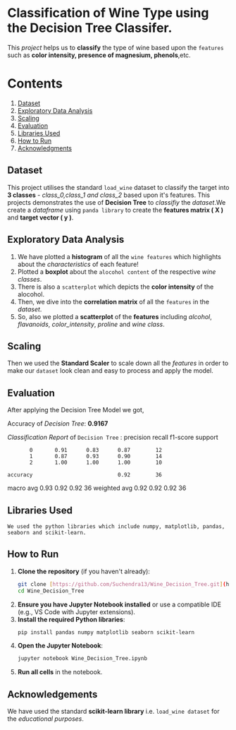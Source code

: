 # Classification of Wine Type using the Decision Tree Classifer.
  This *project* helps us to **classify** the type of wine based upon the `features` such as **color intensity, presence of magnesium, phenols**,etc.

# Contents
1. [Dataset](#dataset)
2. [Exploratory Data Analysis](#exploratory-data-analysis)
3. [Scaling](#scaling)
4. [Evaluation](#evaluation)
5. [Libraries Used](#libraries-used)
6. [How to Run](#how-to-run)
7. [Acknowledgments](#acknowledgements)

## Dataset
 This project utilises the standard `load_wine` dataset to classify the target into **3 classes** - *class_0,class_1 and class_2* based upon it's features. This projects demonstrates the use of **Decision Tree** to *classifiy* the *dataset*.We create a *dataframe* using `panda library` to create the **features matrix ( X )** and **target vector ( y )**.

## Exploratory Data Analysis
1. We have plotted a **histogram** of all the `wine features` which highlights about the *characteristics* of each feature!
2. Plotted a **boxplot** about the `alocohol content` of the respective *wine classes*.
3. There is also a `scatterplot` which depicts the **color intensity** of the alocohol.
4. Then, we dive into the **correlation matrix** of all the `features` in the *dataset*.
5. So, also we plotted a **scatterplot** of the __features__ including *alcohol*, *flavanoids*, *color_intensity*, *proline* and *wine class*.

## Scaling
 Then we used the **Standard Scaler** to scale down all the *features* in order to make our `dataset` look clean and easy to process and apply the model.

## Evaluation
 After applying the Decision Tree Model we got,
 
 Accuracy of *Decision Tree*: **0.9167**
 
*Classification Report* of `Decision Tree` :
               precision    recall  f1-score   support

           0       0.91      0.83      0.87        12
           1       0.87      0.93      0.90        14
           2       1.00      1.00      1.00        10

    accuracy                           0.92        36
   macro avg       0.93      0.92      0.92        36
weighted avg       0.92      0.92      0.92        36


## Libraries Used
    We used the python libraries which include numpy, matplotlib, pandas, seaborn and scikit-learn.

## How to Run
1.  **Clone the repository** (if you haven't already):
    ```bash
    git clone [https://github.com/Suchendra13/Wine_Decision_Tree.git](https://github.com/Suchendra13/Wine_Decision_Tree.git)
    cd Wine_Decision_Tree
    ```
2.  **Ensure you have Jupyter Notebook installed** or use a compatible IDE (e.g., VS Code with Jupyter extensions).
3.  **Install the required Python libraries**:
    ```bash
    pip install pandas numpy matplotlib seaborn scikit-learn
    ```
4.  **Open the Jupyter Notebook**:
    ```bash
    jupyter notebook Wine_Decision_Tree.ipynb
    ```
5.  **Run all cells** in the notebook.
   
## Acknowledgements
 We have used the standard **scikit-learn library** i.e. `load_wine dataset` for the *educational purposes*.
